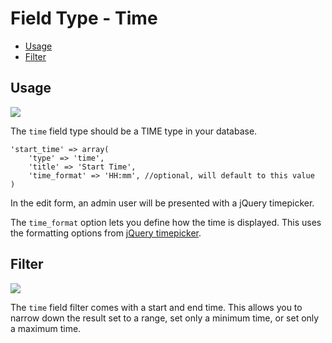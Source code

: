 # Field Type - Time

- [Usage](#usage)
- [Filter](#filter)

<a name="usage"></a>
## Usage

<img src="https://raw.github.com/FrozenNode/Laravel-Administrator/3.0.0/examples/images/field-type-time.png" />

The `time` field type should be a TIME type in your database.

	'start_time' => array(
		'type' => 'time',
		'title' => 'Start Time',
		'time_format' => 'HH:mm', //optional, will default to this value
	)

In the edit form, an admin user will be presented with a jQuery timepicker.

The `time_format` option lets you define how the time is displayed. This uses the formatting options from [jQuery timepicker](http://trentrichardson.com/examples/timepicker/#tp-formatting).

<a name="filter"></a>
## Filter

<img src="https://raw.github.com/FrozenNode/Laravel-Administrator/3.0.0/examples/images/field-type-time-filter.png" />

The `time` field filter comes with a start and end time. This allows you to narrow down the result set to a range, set only a minimum time, or set only a maximum time.